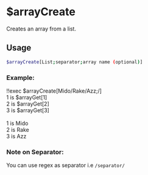 # $arrayCreate
Creates an array from a list.

## Usage

```bash
$arrayCreate[List;separator;array name (optional)]
```

### Example:
<discord-messages>
          <discord-message :bot="false" role-color="#ffcc9a" author="Member">
        !!exec $arrayCreate[Mido/Rake/Azz;/]<br>1 is $arrayGet[1]<br>2 is $arrayGet[2]<br>3 is $arrayGet[3]<br><br>
          </discord-message>
          <discord-message :bot="true" role-color="#0099ff" author="Custom Command" avatar="https://media.discordapp.net/avatars/725721249652670555/781224f90c3b841ba5b40678e032f74a.webp">
        1 is Mido<br>2 is Rake<br>3 is Azz
        </discord-message>
</discord-messages>

### Note on Separator:
You can use regex as separator i.e `/separator/`